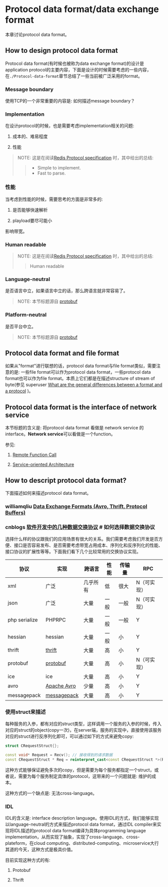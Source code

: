 # Protocol data format/data exchange format

本章讨论protocol data format。

## How to design protocol data format 

Protocol data format(有时候也被称为data exchange format)的设计是application protocol的主要内容，下面是设计的时候需要考虑的一些内容，在`./Protocol-data-format`章节总结了一些当前被广泛采用的format。

### Message boundary

使用TCP的一个非常重要的内容是: 如何描述message boundary？

### Implementation

在设计protocol的时候，也是需要考虑implementation相关的问题:

1) 成本的、难易程度

2) 性能

> NOTE: 这是在阅读[Redis Protocol specification](https://redis.io/topics/protocol) 时，其中给出的总结:
>
> > - Simple to implement.
> > - Fast to parse.

### 性能

当考虑到性能的时候，需要思考的方面是非常多的: 

1) 是否能够快速解析

2) playload要尽可能小

影响带宽。

### Human readable



> NOTE: 这是在阅读[Redis Protocol specification](https://redis.io/topics/protocol) 时，其中给出的总结:
>
> > Human readable



### Language-neutral

是否语言中立，如果语言中立的话，那么跨语言就非常容易了。

> NOTE: 本节标题源自 [protobuf](https://github.com/protocolbuffers/protobuf)

### Platform-neutral

是否平台中立。

> NOTE: 本节标题源自 [protobuf](https://github.com/protocolbuffers/protobuf) 



## Protocol data format and file format

如果从"format"进行联想的话，protocol data format与file format类似，需要注意的是: 一些file format可以作为protocol data format，一些protocol data format也可以作为file format。本质上它们都是在描述structure of stream of byte(参见 superuser [What are the general differences between a format and a protocol](https://superuser.com/questions/736401/what-are-the-general-differences-between-a-format-and-a-protocol) )。





## Protocol data format is the interface of network service

本节标题的含义是: 将protocol data format 看做是 network service 的interface。**Network service**可以看做是一个function。

参见: 

1) [Remote Function Call](http://en.wikipedia.org/wiki/Remote_Function_Call)

2) [Service-oriented Architecture](http://en.wikipedia.org/wiki/Service-oriented_architecture)



## How to descript protocol data format?

下面描述如何来描述protocol data format。

### williamqliu [Data Exchange Formats (Avro, Thrift, Protocol Buffers)](https://williamqliu.github.io/2020/01/02/data-exchange-avro-thrift-protocolbuffers.html)





### cnblogs [软件开发中的几种数据交换协议](https://www.cnblogs.com/winner-0715/p/7693400.html) # 如何选择数据交换协议

选择什么样的协议跟我们的应用场景有很大的关系。我们需要考虑我们开发是否方便、接口是否容易发布、是否需要考虑带宽占用成本、序列化和反序列化的性能、接口协议的扩展性等等。下面我们看下几个比较常用的交换协议实现。

| 协议          | 实现                                                    | 跨语言   | 性能 | 传输量 | RPC         |
| ------------- | ------------------------------------------------------- | -------- | ---- | ------ | ----------- |
| xml           | 广泛                                                    | 几乎所有 | 低   | 很大   | N（可实现） |
| json          | 广泛                                                    | 大量     | 一般 | 一般   | N（可实现） |
| php serialize | PHPRPC                                                  | 大量     | 一般 | 一般   | Y           |
| hessian       | hessian                                                 | 大量     | 一般 | 小     | Y           |
| thrift        | [thrift](https://thrift.apache.org/)                    | 大量     | 高   | 小     | Y           |
| protobuf      | [protobuf](https://github.com/protocolbuffers/protobuf) | 大量     | 高   | 小     | N（可实现） |
| ice           | ice                                                     | 大量     | 高   | 小     | Y           |
| avro          | [Apache Avro](http://avro.apache.org/)                  | 少量     | 高   | 小     | Y           |
| messagepack   | [messagepack](http://msgpack.org/)                      | 大量     | 高   | 小     | Y           |



### 使用struct来描述

每种服务的入参，都有对应的struct类型，这样调用一个服务的入参的时候，传入对应的struct的object(copy一次)，在server端，服务的实现中，直接使用该服务对应的struct进行反序列化即可，可以通过如下的方式来避免copy:

```C++
struct CRequestStruct{};

const void* Request = Recv(); // 接收得到的请求数据
const CRequestStruct * Req = reinterpret_cast<const CRequestStruct *>(Request); // 
```

这种方式能够保证避免多次的copy，但是需要为每个服务都指定一个struct，或者说，需要为每个服务制定具体的protocol，这带来的一个问题就是: 维护的成本。

这种方式的一个缺点是: 无法cross-language。

### IDL

IDL的含义是: interface description language。使用IDL的方式，我们能够实现以language-neutral的方式来描述protocol data format，通过IDL compiler来实现将IDL描述的protocol data format编译为具体programming language implementation，从而实现了抽象，实现了cross-language、cross-plateform，在cloud computing、distributed-computing、microservice大行其道的今天，这种方式是极具价值。

目前实现这种方式的有:

1) Protobuf

2) Thrift

